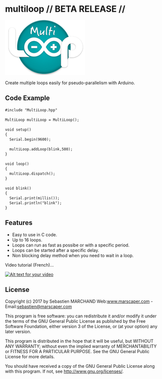 # multiloop // BETA RELEASE //
![Alt text](/MultiLoop.png?raw=true "Optional Title")

Create multiple loops easily for pseudo-parallelism with Arduino.

## Code Example

```
#include "MultiLoop.hpp"

MultiLoop multiLoop = MultiLoop();

void setup()
{
  Serial.begin(9600);
  
  multiLoop.addLoop(blink,500);
}

void loop()
{
  multiLoop.dispatch();
}

void blink()
{
  Serial.print(millis());
  Serial.println("blink");
}
```

## Features
- Easy to use in C code.
- Up to 16 loops.
- Loops can run as fast as possibe or with a specific period.
- Loops can be started after a specific delay.
- Non blocking delay method when you need to wait in a loop.

Video tutorial (French)...

[![Alt text for your video](https://img.youtube.com/vi/s0Ovzg3ystU/0.jpg)](https://www.youtube.com/watch?v=s0Ovzg3ystU)

## License

Copyright (c) 2017 by Sebastien MARCHAND 
Web:www.marscaper.com - Email:sebastien@marscaper.com

This program is free software: you can redistribute it and/or modify
it under the terms of the GNU General Public License as published by
the Free Software Foundation, either version 3 of the License, or
(at your option) any later version.

This program is distributed in the hope that it will be useful,
but WITHOUT ANY WARRANTY; without even the implied warranty of
MERCHANTABILITY or FITNESS FOR A PARTICULAR PURPOSE.  See the
GNU General Public License for more details.

You should have received a copy of the GNU General Public License
along with this program.  If not, see <http://www.gnu.org/licenses/>.
